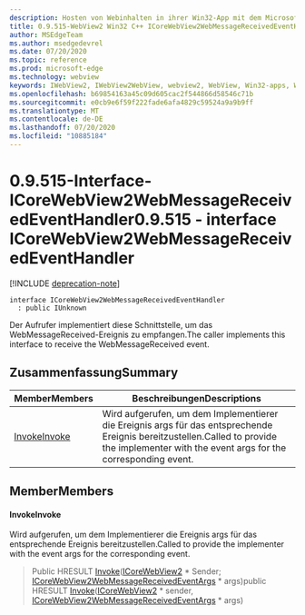 ```yaml
---
description: Hosten von Webinhalten in ihrer Win32-App mit dem Microsoft Edge WebView2-Steuerelement
title: 0.9.515-WebView2 Win32 C++ ICoreWebView2WebMessageReceivedEventHandler
author: MSEdgeTeam
ms.author: msedgedevrel
ms.date: 07/20/2020
ms.topic: reference
ms.prod: microsoft-edge
ms.technology: webview
keywords: IWebView2, IWebView2WebView, webview2, WebView, Win32-apps, Win32, Edge, ICoreWebView2, ICoreWebView2Controller, Browser-Steuerelement, Edge-HTML
ms.openlocfilehash: b69854163a45c09d605cac2f544866d58546c71b
ms.sourcegitcommit: e0cb9e6f59f222fade6afa4829c59524a9a9b9ff
ms.translationtype: MT
ms.contentlocale: de-DE
ms.lasthandoff: 07/20/2020
ms.locfileid: "10885184"
---
```

# <span data-ttu-id="cc691-104">0.9.515-Interface-ICoreWebView2WebMessageReceivedEventHandler</span><span class="sxs-lookup"><span data-stu-id="cc691-104">0.9.515 - interface ICoreWebView2WebMessageReceivedEventHandler</span></span> 

[!INCLUDE [deprecation-note](../../includes/deprecation-note.md)]

```
interface ICoreWebView2WebMessageReceivedEventHandler
  : public IUnknown
```

<span data-ttu-id="cc691-105">Der Aufrufer implementiert diese Schnittstelle, um das WebMessageReceived-Ereignis zu empfangen.</span><span class="sxs-lookup"><span data-stu-id="cc691-105">The caller implements this interface to receive the WebMessageReceived event.</span></span>

## <span data-ttu-id="cc691-106">Zusammenfassung</span><span class="sxs-lookup"><span data-stu-id="cc691-106">Summary</span></span>

 <span data-ttu-id="cc691-107">Member</span><span class="sxs-lookup"><span data-stu-id="cc691-107">Members</span></span>                        | <span data-ttu-id="cc691-108">Beschreibungen</span><span class="sxs-lookup"><span data-stu-id="cc691-108">Descriptions</span></span>
--------------------------------|---------------------------------------------
[<span data-ttu-id="cc691-109">Invoke</span><span class="sxs-lookup"><span data-stu-id="cc691-109">Invoke</span></span>](#invoke) | <span data-ttu-id="cc691-110">Wird aufgerufen, um dem Implementierer die Ereignis args für das entsprechende Ereignis bereitzustellen.</span><span class="sxs-lookup"><span data-stu-id="cc691-110">Called to provide the implementer with the event args for the corresponding event.</span></span>

## <span data-ttu-id="cc691-111">Member</span><span class="sxs-lookup"><span data-stu-id="cc691-111">Members</span></span>

#### <span data-ttu-id="cc691-112">Invoke</span><span class="sxs-lookup"><span data-stu-id="cc691-112">Invoke</span></span> 

<span data-ttu-id="cc691-113">Wird aufgerufen, um dem Implementierer die Ereignis args für das entsprechende Ereignis bereitzustellen.</span><span class="sxs-lookup"><span data-stu-id="cc691-113">Called to provide the implementer with the event args for the corresponding event.</span></span>

> <span data-ttu-id="cc691-114">Public HRESULT [Invoke](#invoke)([ICoreWebView2](icorewebview2.md) \* Sender; [ICoreWebView2WebMessageReceivedEventArgs](icorewebview2webmessagereceivedeventargs.md) \* args)</span><span class="sxs-lookup"><span data-stu-id="cc691-114">public HRESULT [Invoke](#invoke)([ICoreWebView2](icorewebview2.md) \* sender, [ICoreWebView2WebMessageReceivedEventArgs](icorewebview2webmessagereceivedeventargs.md) \* args)</span></span>

